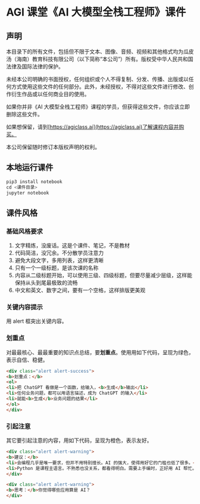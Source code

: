 # AGI 课堂《AI 大模型全栈工程师》课件

## 声明

本目录下的所有文件，包括但不限于文本、图像、音频、视频和其他格式均为瓜皮汤（海南）教育科技有限公司（以下简称“本公司”）所有。版权受中华人民共和国法律及国际法律的保护。

未经本公司明确的书面授权，任何组织或个人不得复制、分发、传播、出版或以任何方式使用这些文件的任何部分。此外，未经授权，不得对这些文件进行修改、创作衍生作品或以任何商业目的使用。

如果你并非《AI 大模型全栈工程师》课程的学员，但获得这些文件，你应该立即删除这些文件。

如果想保留，请到[https://agiclass.ai](https://agiclass.ai)了解课程内容并购买。

本公司保留随时修订本版权声明的权利。



## 本地运行课件

```python
pip3 install notebook
cd <课件目录>
jupyter notebook
```

## 课件风格

### 基础风格要求

1. 文字精炼，没废话。这是个课件、笔记，不是教材
2. 代码简洁，没冗余。不分散学员注意力
3. 避免大段文字，多用列表，这样更清晰
4. 只有一个一级标题，是该次课的名称
4. 内容从二级标题开始，可以使用三级、四级标题，但要尽量减少层级，这样能保持从头到尾最极致的流畅
6. 中文和英文、数字之间，要有一个空格，这样排版更美观

### 关键内容提示

用 alert 框突出关键内容。

### 划重点

对最最核心、最最重要的知识点总结，要**划重点**。使用用如下代码，呈现为绿色，表示自信、稳健。

```html
<div class="alert alert-success">
<b>划重点：</b>
<ol>
<li>把 ChatGPT 看做是一个函数，给输入，<b>生成</b>输出</li>
<li>任何业务问题，都可以用语言描述，成为 ChatGPT 的输入</li>
<li>就能<b>生成</b>业务问题的结果</li>
</ol>
</div>
```
### 引起注意

其它要引起注意的内容，用如下代码，呈现为橙色，表示友好。

```html
<div class="alert alert-warning">
<b>建议：</b>
<li>会编程几乎是唯一要求，但并不用特别擅长。AI 的强大，使得用好它的门槛也低了很多。</li>
<li>Python 是课程主语言。不熟悉也没关系，都看得明白。需要上手编时，正好用 AI 帮忙。</li>
</div>
```
    
```html
<div class="alert alert-warning">
<b>思考：</b>你觉得哪些应用算是 AI？
</div>
```

